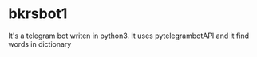 # bkrsbot1
It's a telegram bot writen in python3. It uses pytelegrambotAPI and it find words in dictionary